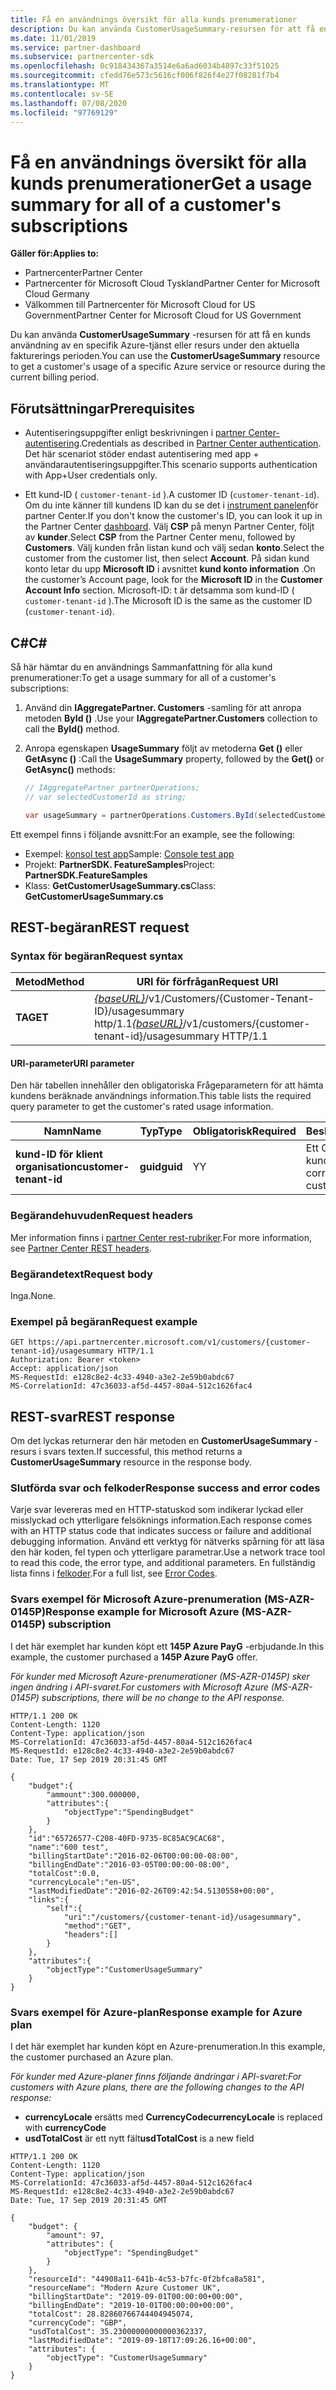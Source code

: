 ```yaml
---
title: Få en användnings översikt för alla kunds prenumerationer
description: Du kan använda CustomerUsageSummary-resursen för att få en kunds användning av en specifik Azure-tjänst eller resurs under den aktuella fakturerings perioden.
ms.date: 11/01/2019
ms.service: partner-dashboard
ms.subservice: partnercenter-sdk
ms.openlocfilehash: 0c918434367a3514e6a6ad6034b4897c33f51025
ms.sourcegitcommit: cfedd76e573c5616cf006f826f4e27f08281f7b4
ms.translationtype: MT
ms.contentlocale: sv-SE
ms.lasthandoff: 07/08/2020
ms.locfileid: "97769129"
---
```

# <a name="get-a-usage-summary-for-all-of-a-customers-subscriptions"></a><span data-ttu-id="691b6-103">Få en användnings översikt för alla kunds prenumerationer</span><span class="sxs-lookup"><span data-stu-id="691b6-103">Get a usage summary for all of a customer's subscriptions</span></span>

<span data-ttu-id="691b6-104">**Gäller för:**</span><span class="sxs-lookup"><span data-stu-id="691b6-104">**Applies to:**</span></span>

- <span data-ttu-id="691b6-105">Partnercenter</span><span class="sxs-lookup"><span data-stu-id="691b6-105">Partner Center</span></span>
- <span data-ttu-id="691b6-106">Partnercenter för Microsoft Cloud Tyskland</span><span class="sxs-lookup"><span data-stu-id="691b6-106">Partner Center for Microsoft Cloud Germany</span></span>
- <span data-ttu-id="691b6-107">Välkommen till Partnercenter för Microsoft Cloud for US Government</span><span class="sxs-lookup"><span data-stu-id="691b6-107">Partner Center for Microsoft Cloud for US Government</span></span>

<span data-ttu-id="691b6-108">Du kan använda **CustomerUsageSummary** -resursen för att få en kunds användning av en specifik Azure-tjänst eller resurs under den aktuella fakturerings perioden.</span><span class="sxs-lookup"><span data-stu-id="691b6-108">You can use the **CustomerUsageSummary** resource to get a customer's usage of a specific Azure service or resource during the current billing period.</span></span>

## <a name="prerequisites"></a><span data-ttu-id="691b6-109">Förutsättningar</span><span class="sxs-lookup"><span data-stu-id="691b6-109">Prerequisites</span></span>

- <span data-ttu-id="691b6-110">Autentiseringsuppgifter enligt beskrivningen i [partner Center-autentisering](partner-center-authentication.md).</span><span class="sxs-lookup"><span data-stu-id="691b6-110">Credentials as described in [Partner Center authentication](partner-center-authentication.md).</span></span> <span data-ttu-id="691b6-111">Det här scenariot stöder endast autentisering med app + användarautentiseringsuppgifter.</span><span class="sxs-lookup"><span data-stu-id="691b6-111">This scenario supports authentication with App+User credentials only.</span></span>

- <span data-ttu-id="691b6-112">Ett kund-ID ( `customer-tenant-id` ).</span><span class="sxs-lookup"><span data-stu-id="691b6-112">A customer ID (`customer-tenant-id`).</span></span> <span data-ttu-id="691b6-113">Om du inte känner till kundens ID kan du se det i [instrument panelen](https://partner.microsoft.com/dashboard)för partner Center.</span><span class="sxs-lookup"><span data-stu-id="691b6-113">If you don't know the customer's ID, you can look it up in the Partner Center [dashboard](https://partner.microsoft.com/dashboard).</span></span> <span data-ttu-id="691b6-114">Välj **CSP** på menyn Partner Center, följt av **kunder**.</span><span class="sxs-lookup"><span data-stu-id="691b6-114">Select **CSP** from the Partner Center menu, followed by **Customers**.</span></span> <span data-ttu-id="691b6-115">Välj kunden från listan kund och välj sedan **konto**.</span><span class="sxs-lookup"><span data-stu-id="691b6-115">Select the customer from the customer list, then select **Account**.</span></span> <span data-ttu-id="691b6-116">På sidan kund konto letar du upp **Microsoft ID** i avsnittet **kund konto information** .</span><span class="sxs-lookup"><span data-stu-id="691b6-116">On the customer’s Account page, look for the **Microsoft ID** in the **Customer Account Info** section.</span></span> <span data-ttu-id="691b6-117">Microsoft-ID: t är detsamma som kund-ID ( `customer-tenant-id` ).</span><span class="sxs-lookup"><span data-stu-id="691b6-117">The Microsoft ID is the same as the customer ID  (`customer-tenant-id`).</span></span>

## <a name="c"></a><span data-ttu-id="691b6-118">C\#</span><span class="sxs-lookup"><span data-stu-id="691b6-118">C\#</span></span>

<span data-ttu-id="691b6-119">Så här hämtar du en användnings Sammanfattning för alla kund prenumerationer:</span><span class="sxs-lookup"><span data-stu-id="691b6-119">To get a usage summary for all of a customer's subscriptions:</span></span>

1. <span data-ttu-id="691b6-120">Använd din **IAggregatePartner. Customers** -samling för att anropa metoden **ById ()** .</span><span class="sxs-lookup"><span data-stu-id="691b6-120">Use your **IAggregatePartner.Customers** collection to call the **ById()** method.</span></span>

2. <span data-ttu-id="691b6-121">Anropa egenskapen **UsageSummary** följt av metoderna **Get ()** eller **GetAsync ()** :</span><span class="sxs-lookup"><span data-stu-id="691b6-121">Call the **UsageSummary** property, followed by the **Get()** or **GetAsync()** methods:</span></span>

    ``` csharp
    // IAggregatePartner partnerOperations;
    // var selectedCustomerId as string;

    var usageSummary = partnerOperations.Customers.ById(selectedCustomerId).UsageSummary.Get();
    ```

<span data-ttu-id="691b6-122">Ett exempel finns i följande avsnitt:</span><span class="sxs-lookup"><span data-stu-id="691b6-122">For an example, see the following:</span></span>

- <span data-ttu-id="691b6-123">Exempel: [konsol test app](console-test-app.md)</span><span class="sxs-lookup"><span data-stu-id="691b6-123">Sample: [Console test app](console-test-app.md)</span></span>
- <span data-ttu-id="691b6-124">Projekt: **PartnerSDK. FeatureSamples**</span><span class="sxs-lookup"><span data-stu-id="691b6-124">Project: **PartnerSDK.FeatureSamples**</span></span>
- <span data-ttu-id="691b6-125">Klass: **GetCustomerUsageSummary.cs**</span><span class="sxs-lookup"><span data-stu-id="691b6-125">Class: **GetCustomerUsageSummary.cs**</span></span>

## <a name="rest-request"></a><span data-ttu-id="691b6-126">REST-begäran</span><span class="sxs-lookup"><span data-stu-id="691b6-126">REST request</span></span>

### <a name="request-syntax"></a><span data-ttu-id="691b6-127">Syntax för begäran</span><span class="sxs-lookup"><span data-stu-id="691b6-127">Request syntax</span></span>

| <span data-ttu-id="691b6-128">Metod</span><span class="sxs-lookup"><span data-stu-id="691b6-128">Method</span></span>  | <span data-ttu-id="691b6-129">URI för förfrågan</span><span class="sxs-lookup"><span data-stu-id="691b6-129">Request URI</span></span>                                                                                         |
|---------|-----------------------------------------------------------------------------------------------------|
| <span data-ttu-id="691b6-130">**TA**</span><span class="sxs-lookup"><span data-stu-id="691b6-130">**GET**</span></span> | <span data-ttu-id="691b6-131">[*{baseURL}*](partner-center-rest-urls.md)/v1/Customers/{Customer-Tenant-ID}/usagesummary http/1.1</span><span class="sxs-lookup"><span data-stu-id="691b6-131">[*{baseURL}*](partner-center-rest-urls.md)/v1/customers/{customer-tenant-id}/usagesummary HTTP/1.1</span></span> |

#### <a name="uri-parameter"></a><span data-ttu-id="691b6-132">URI-parameter</span><span class="sxs-lookup"><span data-stu-id="691b6-132">URI parameter</span></span>

<span data-ttu-id="691b6-133">Den här tabellen innehåller den obligatoriska Frågeparametern för att hämta kundens beräknade användnings information.</span><span class="sxs-lookup"><span data-stu-id="691b6-133">This table lists the required query parameter to get the customer's rated usage information.</span></span>

| <span data-ttu-id="691b6-134">Namn</span><span class="sxs-lookup"><span data-stu-id="691b6-134">Name</span></span>                   | <span data-ttu-id="691b6-135">Typ</span><span class="sxs-lookup"><span data-stu-id="691b6-135">Type</span></span>     | <span data-ttu-id="691b6-136">Obligatorisk</span><span class="sxs-lookup"><span data-stu-id="691b6-136">Required</span></span> | <span data-ttu-id="691b6-137">Beskrivning</span><span class="sxs-lookup"><span data-stu-id="691b6-137">Description</span></span>                           |
|------------------------|----------|----------|---------------------------------------|
| <span data-ttu-id="691b6-138">**kund-ID för klient organisation**</span><span class="sxs-lookup"><span data-stu-id="691b6-138">**customer-tenant-id**</span></span> | <span data-ttu-id="691b6-139">**guid**</span><span class="sxs-lookup"><span data-stu-id="691b6-139">**guid**</span></span> | <span data-ttu-id="691b6-140">Y</span><span class="sxs-lookup"><span data-stu-id="691b6-140">Y</span></span>        | <span data-ttu-id="691b6-141">Ett GUID som motsvarar kunden.</span><span class="sxs-lookup"><span data-stu-id="691b6-141">A GUID corresponding to the customer.</span></span> |

### <a name="request-headers"></a><span data-ttu-id="691b6-142">Begärandehuvuden</span><span class="sxs-lookup"><span data-stu-id="691b6-142">Request headers</span></span>

<span data-ttu-id="691b6-143">Mer information finns i [partner Center rest-rubriker](headers.md).</span><span class="sxs-lookup"><span data-stu-id="691b6-143">For more information, see [Partner Center REST headers](headers.md).</span></span>

### <a name="request-body"></a><span data-ttu-id="691b6-144">Begärandetext</span><span class="sxs-lookup"><span data-stu-id="691b6-144">Request body</span></span>

<span data-ttu-id="691b6-145">Inga.</span><span class="sxs-lookup"><span data-stu-id="691b6-145">None.</span></span>

### <a name="request-example"></a><span data-ttu-id="691b6-146">Exempel på begäran</span><span class="sxs-lookup"><span data-stu-id="691b6-146">Request example</span></span>

```http
GET https://api.partnercenter.microsoft.com/v1/customers/{customer-tenant-id}/usagesummary HTTP/1.1
Authorization: Bearer <token>
Accept: application/json
MS-RequestId: e128c8e2-4c33-4940-a3e2-2e59b0abdc67
MS-CorrelationId: 47c36033-af5d-4457-80a4-512c1626fac4
```

## <a name="rest-response"></a><span data-ttu-id="691b6-147">REST-svar</span><span class="sxs-lookup"><span data-stu-id="691b6-147">REST response</span></span>

<span data-ttu-id="691b6-148">Om det lyckas returnerar den här metoden en **CustomerUsageSummary** -resurs i svars texten.</span><span class="sxs-lookup"><span data-stu-id="691b6-148">If successful, this method returns a **CustomerUsageSummary** resource in the response body.</span></span>

### <a name="response-success-and-error-codes"></a><span data-ttu-id="691b6-149">Slutförda svar och felkoder</span><span class="sxs-lookup"><span data-stu-id="691b6-149">Response success and error codes</span></span>

<span data-ttu-id="691b6-150">Varje svar levereras med en HTTP-statuskod som indikerar lyckad eller misslyckad och ytterligare felsöknings information.</span><span class="sxs-lookup"><span data-stu-id="691b6-150">Each response comes with an HTTP status code that indicates success or failure and additional debugging information.</span></span> <span data-ttu-id="691b6-151">Använd ett verktyg för nätverks spårning för att läsa den här koden, fel typen och ytterligare parametrar.</span><span class="sxs-lookup"><span data-stu-id="691b6-151">Use a network trace tool to read this code, the error type, and additional parameters.</span></span> <span data-ttu-id="691b6-152">En fullständig lista finns i [felkoder](error-codes.md).</span><span class="sxs-lookup"><span data-stu-id="691b6-152">For a full list, see [Error Codes](error-codes.md).</span></span>

### <a name="response-example-for-microsoft-azure-ms-azr-0145p-subscription"></a><span data-ttu-id="691b6-153">Svars exempel för Microsoft Azure-prenumeration (MS-AZR-0145P)</span><span class="sxs-lookup"><span data-stu-id="691b6-153">Response example for Microsoft Azure (MS-AZR-0145P) subscription</span></span>

<span data-ttu-id="691b6-154">I det här exemplet har kunden köpt ett **145P Azure PayG** -erbjudande.</span><span class="sxs-lookup"><span data-stu-id="691b6-154">In this example, the customer purchased a **145P Azure PayG** offer.</span></span>

<span data-ttu-id="691b6-155">*För kunder med Microsoft Azure-prenumerationer (MS-AZR-0145P) sker ingen ändring i API-svaret.*</span><span class="sxs-lookup"><span data-stu-id="691b6-155">*For customers with Microsoft Azure (MS-AZR-0145P) subscriptions, there will be no change to the API response.*</span></span>

```http
HTTP/1.1 200 OK
Content-Length: 1120
Content-Type: application/json
MS-CorrelationId: 47c36033-af5d-4457-80a4-512c1626fac4
MS-RequestId: e128c8e2-4c33-4940-a3e2-2e59b0abdc67
Date: Tue, 17 Sep 2019 20:31:45 GMT

{
    "budget":{
        "ammount":300.000000,
        "attributes":{
            "objectType":"SpendingBudget"
        }
    },
    "id":"65726577-C208-40FD-9735-8C85AC9CAC68",
    "name":"600 test",
    "billingStartDate":"2016-02-06T00:00:00-08:00",
    "billingEndDate":"2016-03-05T00:00:00-08:00",
    "totalCost":0.0,
    "currencyLocale":"en-US",
    "lastModifiedDate":"2016-02-26T09:42:54.5130558+00:00",
    "links":{
        "self":{
            "uri":"/customers/{customer-tenant-id}/usagesummary",
            "method":"GET",
            "headers":[]
        }
    },
    "attributes":{
        "objectType":"CustomerUsageSummary"
    }
}
```

### <a name="response-example-for-azure-plan"></a><span data-ttu-id="691b6-156">Svars exempel för Azure-plan</span><span class="sxs-lookup"><span data-stu-id="691b6-156">Response example for Azure plan</span></span>

<span data-ttu-id="691b6-157">I det här exemplet har kunden köpt en Azure-prenumeration.</span><span class="sxs-lookup"><span data-stu-id="691b6-157">In this example, the customer purchased an Azure plan.</span></span>

<span data-ttu-id="691b6-158">*För kunder med Azure-planer finns följande ändringar i API-svaret:*</span><span class="sxs-lookup"><span data-stu-id="691b6-158">*For customers with Azure plans, there are the following changes to the API response:*</span></span>

- <span data-ttu-id="691b6-159">**currencyLocale** ersätts med **CurrencyCode**</span><span class="sxs-lookup"><span data-stu-id="691b6-159">**currencyLocale** is replaced with **currencyCode**</span></span>
- <span data-ttu-id="691b6-160">**usdTotalCost** är ett nytt fält</span><span class="sxs-lookup"><span data-stu-id="691b6-160">**usdTotalCost** is a new field</span></span>

```http
HTTP/1.1 200 OK
Content-Length: 1120
Content-Type: application/json
MS-CorrelationId: 47c36033-af5d-4457-80a4-512c1626fac4
MS-RequestId: e128c8e2-4c33-4940-a3e2-2e59b0abdc67
Date: Tue, 17 Sep 2019 20:31:45 GMT

{
    "budget": {
        "amount": 97,
        "attributes": {
            "objectType": "SpendingBudget"
        }
    },
    "resourceId": "44908a11-641b-4c53-b7fc-0f2bfca8a581",
    "resourceName": "Modern Azure Customer UK",
    "billingStartDate": "2019-09-01T00:00:00+00:00",
    "billingEndDate": "2019-10-01T00:00:00+00:00",
    "totalCost": 28.82860766744404945074,
    "currencyCode": "GBP",
    "usdTotalCost": 35.23000000000000362337,
    "lastModifiedDate": "2019-09-18T17:09:26.16+00:00",
    "attributes": {
        "objectType": "CustomerUsageSummary"
    }
}
```
